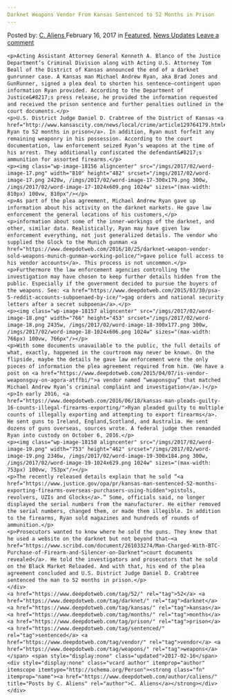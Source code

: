 ```yaml
---
Darknet Weapons Vendor From Kansas Sentenced to 52 Months in Prison
---
```

<article class="post-listing post-18149 post type-post status-publish format-standard has-post-thumbnail hentry  tag-4830 tag-darknet tag-kansas tag-months tag-prison tag-sentenced tag-vendor tag-weapons">
    <div class="post-inner">
        <span>Posted by: <a href="https://www.deepdotweb.com/author/caliens/" title="">C. Aliens </a></span>
    <span>February 16, 2017</span>
    <span>in <a href="https://www.deepdotweb.com/category/deepdot-news/" rel="category tag">Featured</a>, <a href="https://www.deepdotweb.com/category/news-updates/" rel="category tag">News Updates</a></span>
    <span><a href="https://www.deepdotweb.com/2017/02/16/darknet-weapons-vendor-kansas-sentenced-52-months-prison/#respond">Leave a comment</a></span>
    </p>
    <div class="clear"></div>
    
    <p>Acting Assistant Attorney General Kenneth A. Blanco of the Justice Department’s Criminal Division along with Acting U.S. Attorney Tom Beall of the District of Kansas announced the end of a darknet gunrunner case. A Kansas man Michael Andrew Ryan, aka Brad Jones and GunRunner, signed a plea deal to shorten his sentence—contingent upon information Ryan provided. According to the Department of Justice&#8217;s press release, he provided the information requested and received the prison sentence and further penalties outlined in the court documents.</p>
    <p>U.S. District Judge Daniel D. Crabtree of the District of Kansas <a href="http://www.kansascity.com/news/local/crime/article129764179.html#storylink=cpy">sentenced Ryan to 52 months in prison</a>. In addition, Ryan must forfeit any remaining weaponry in his possession. According to the court documentation, law enforcement seized Ryan’s weapons at the time of his arrest. They additionally confiscated the defendant&#8217;s ammunition for assorted firearms.</p>
    <p><img class="wp-image-18156 aligncenter" src="/imgs/2017/02/word-image-17.png" width="810" height="482" srcset="/imgs/2017/02/word-image-17.png 2420w, /imgs/2017/02/word-image-17-300x179.png 300w, /imgs/2017/02/word-image-17-1024x609.png 1024w" sizes="(max-width: 810px) 100vw, 810px"/></p>
    <p>As part of the plea agreement, Michael Andrew Ryan gave up information about his activity on the darknet markets. He gave law enforcement the general locations of his customers,</p>
    <p>information about some of the inner-workings of the darknet, and other, similar data. Realistically, Ryan may have given law enforcement everything, not just generalized details. The vendor who supplied the Glock to the Munich gunman <a href="https://www.deepdotweb.com/2016/10/25/darknet-weapon-vendor-sold-weapons-munich-gunman-working-police/">gave police full access to his vendor accounts</a>. This process is not uncommon.</p>
    <p>Furthermore the law enforcement agencies controlling the investigation may have chosen to keep further details hidden from the public. Especially if the government decided to pursue the buyers of the weapons. See: <a href="https://www.deepdotweb.com/2015/03/30/psa-5-reddit-accounts-subpoenaed-by-ice/">gag orders and national security letters after a secret subpoena</a>.</p>
    <p><img class="wp-image-18157 aligncenter" src="/imgs/2017/02/word-image-18.png" width="766" height="453" srcset="/imgs/2017/02/word-image-18.png 2435w, /imgs/2017/02/word-image-18-300x177.png 300w, /imgs/2017/02/word-image-18-1024x606.png 1024w" sizes="(max-width: 766px) 100vw, 766px"/></p>
    <p>With some documents unavailable to the public, the full details of what, exactly, happened in the courtroom may never be known. On the flipside, maybe the details he gave law enforcement were the only pieces of information the plea agreement required from him. (We have a post on <a href="https://www.deepdotweb.com/2015/04/07/is-vendor-weaponsguy-on-agora-atffbi/">a vendor named “weaponsguy” that matched Michael Andrew Ryan’s criminal complaint and investigation</a>.)</p>
    <p>In early 2016, <a href="https://www.deepdotweb.com/2016/06/18/kansas-man-pleads-guilty-16-counts-illegal-firearms-exporting/">Ryan pleaded guilty to multiple counts of illegally exporting and attempting to export firearms</a>. He sent guns to Ireland, England,Scotland, and Australia. He sent dozens of guns overseas, sources wrote. A federal judge then remanded Ryan into custody on October 6, 2016.</p>
    <p><img class="wp-image-18158 aligncenter" src="/imgs/2017/02/word-image-19.png" width="753" height="462" srcset="/imgs/2017/02/word-image-19.png 2346w, /imgs/2017/02/word-image-19-300x184.png 300w, /imgs/2017/02/word-image-19-1024x629.png 1024w" sizes="(max-width: 753px) 100vw, 753px"/></p>
    <p>The recently released details explain that he sold “<a href="https://www.justice.gov/opa/pr/kansas-man-sentenced-52-months-exporting-firearms-overseas-purchasers-using-hidden">pistols, revolvers, UZIs and Glocks</a>.” Some, officials said, no longer displayed the serial numbers from the manufacturer. He either removed the serial numbers, changed them, or made them illegible. In addition to the firearms, Ryan sold magazines and hundreds of rounds of ammunition.</p>
    <p>Prosecutors wanted to know where he sold the guns. They knew that he used a website on the darknet but not beyond that—<a href="https://www.scribd.com/document/261033274/Man-Charged-With-BTC-Purchase-of-Firearm-and-Silencer-on-Darknet">court documents revealed</a>. He told the investigators and prosecutors that he sold on the Black Market Reloaded. And with that, his end of the plea agreement concluded and U.S. District Judge Daniel D. Crabtree sentenced the man to 52 months in prison.</p>
    </div>
    <a href="https://www.deepdotweb.com/tag/52/" rel="tag">52</a> <a href="https://www.deepdotweb.com/tag/darknet/" rel="tag">darknet</a> <a href="https://www.deepdotweb.com/tag/kansas/" rel="tag">kansas</a> <a href="https://www.deepdotweb.com/tag/months/" rel="tag">months</a> <a href="https://www.deepdotweb.com/tag/prison/" rel="tag">prison</a> <a href="https://www.deepdotweb.com/tag/sentenced/" rel="tag">sentenced</a> <a href="https://www.deepdotweb.com/tag/vendor/" rel="tag">vendor</a> <a href="https://www.deepdotweb.com/tag/weapons/" rel="tag">weapons</a></span> <span style="display:none" class="updated">2017-02-16</span>
    <div style="display:none" class="vcard author" itemprop="author" itemscope itemtype="http://schema.org/Person"><strong class="fn" itemprop="name"><a href="https://www.deepdotweb.com/author/caliens/" title="Posts by C. Aliens" rel="author">C. Aliens</a></strong></div>
    </div>
</article>

